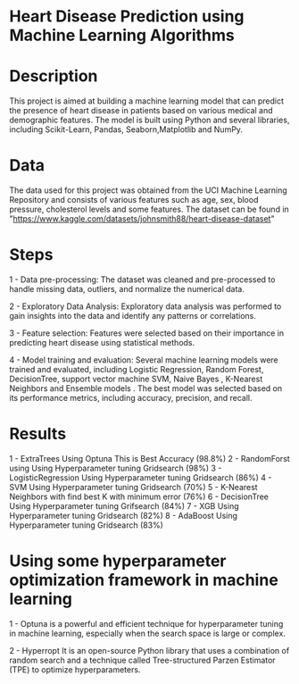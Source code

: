 # Heart Disease Prediction using Machine Learning Algorithms

# Description
This project is aimed at building a machine learning model that can predict the presence of heart disease in patients based on various medical and demographic features. The model is built using Python and several libraries, including Scikit-Learn, Pandas, Seaborn,Matplotlib and NumPy.

# Data
The data used for this project was obtained from the UCI Machine Learning Repository and consists of various features such as age, sex, blood pressure, cholesterol levels and some features. The dataset can be found in "https://www.kaggle.com/datasets/johnsmith88/heart-disease-dataset"

# Steps

1 - Data pre-processing: The dataset was cleaned and pre-processed to handle missing data, outliers, and normalize the numerical data.

2 - Exploratory Data Analysis: Exploratory data analysis was performed to gain insights into the data and identify any patterns or correlations.

3 - Feature selection: Features were selected based on their importance in predicting heart disease using statistical methods.

4 - Model training and evaluation: Several machine learning models were trained and evaluated, including Logistic Regression, Random Forest, DecisionTree, support vector machine SVM, Naive Bayes , K-Nearest Neighbors and Ensemble models . The best model was selected based on its performance metrics, including accuracy, precision, and recall.

# Results

1 - ExtraTrees Using Optuna This is Best Accuracy (98.8%)
2 - RandomForst using Using Hyperparameter tuning Gridsearch (98%)
3 - LogisticRegression Using Hyperparameter tuning Gridsearch (86%)
4 - SVM Using Hyperparameter tuning Gridsearch (70%)
5 - K-Nearest Neighbors with find best K with minimum error (76%)
6 - DecisionTree Using Hyperparameter tuning Grifsearch (84%)
7 - XGB Using Hyperparameter tuning Gridsearch (82%)
8 - AdaBoost Using Hyperparameter tuning Gridsearch (83%)


# Using some  hyperparameter optimization framework in machine learning 
1 - Optuna is a powerful and efficient technique for hyperparameter tuning in machine learning, especially when the search space is large or complex.

2 - Hyperropt It is an open-source Python library that uses a combination of random search and a technique called Tree-structured Parzen Estimator (TPE) to optimize hyperparameters. 
